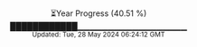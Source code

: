 <p align="center">
⏳Year Progress (40.51 %) <br>
████████████▁▁▁▁▁▁▁▁▁▁▁▁▁▁▁▁▁▁ <br>
<sub>Updated: Tue, 28 May 2024 06:24:12 GMT</sub>
</p>

